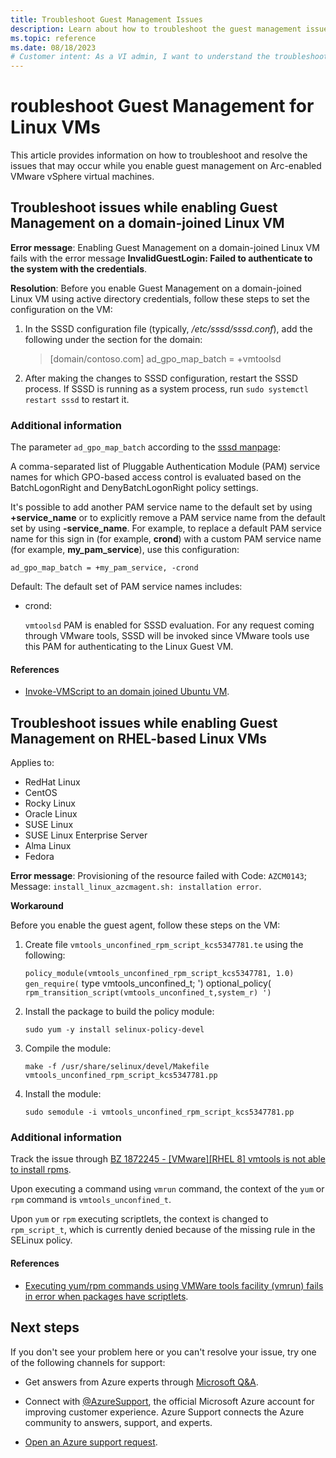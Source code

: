 ```yaml
---
title: Troubleshoot Guest Management Issues
description: Learn about how to troubleshoot the guest management issues for Arc-enabled VMware vSphere.
ms.topic: reference
ms.date: 08/18/2023
# Customer intent: As a VI admin, I want to understand the troubleshooting process for guest management issues.
---
```

# roubleshoot Guest Management for Linux VMs

This article provides information on how to troubleshoot and resolve the issues that may occur while you enable guest management on Arc-enabled VMware vSphere virtual machines.  

## Troubleshoot issues while enabling Guest Management on a domain-joined Linux VM

**Error message**: Enabling Guest Management on a domain-joined Linux VM fails with the error message **InvalidGuestLogin: Failed to authenticate to the system with the credentials**.

**Resolution**: Before you enable Guest Management on a domain-joined Linux VM using active directory credentials, follow these steps to set the configuration on the VM:

1. In the SSSD configuration file (typically, */etc/sssd/sssd.conf*), add the following under the section for the domain:

      > [domain/contoso.com]
      > ad_gpo_map_batch = +vmtoolsd

2. After making the changes to SSSD configuration, restart the SSSD process. If SSSD is running as a system process, run `sudo systemctl restart sssd` to restart it.

### Additional information

The parameter `ad_gpo_map_batch` according to the [sssd manpage](https://jhrozek.fedorapeople.org/sssd/1.13.4/man/sssd-ad.5.html):

A comma-separated list of Pluggable Authentication Module (PAM) service names for which GPO-based access control is evaluated based on the BatchLogonRight and DenyBatchLogonRight policy settings.

It's possible to add another PAM service name to the default set by using **+service_name** or to explicitly remove a PAM service name from the default set by using **-service_name**. For example, to replace a default PAM service name for this sign in (for example, **crond**) with a custom PAM service name (for example, **my_pam_service**), use this configuration:

`ad_gpo_map_batch = +my_pam_service, -crond`

Default: The default set of PAM service names includes:

- crond:

    `vmtoolsd` PAM is enabled for SSSD evaluation. For any request coming through VMware tools, SSSD will be invoked since VMware tools use this PAM for authenticating to the Linux Guest VM.

#### References

- [Invoke-VMScript to an domain joined Ubuntu VM](https://communities.vmware.com/t5/VMware-PowerCLI-Discussions/Invoke-VMScript-to-an-domain-joined-Ubuntu-VM/td-p/2257554).


## Troubleshoot issues while enabling Guest Management on RHEL-based Linux VMs

Applies to: 

- RedHat Linux
- CentOS
- Rocky Linux
- Oracle Linux
- SUSE Linux
- SUSE Linux Enterprise Server
- Alma Linux
- Fedora


**Error message**: Provisioning of the resource failed with Code: `AZCM0143`; Message: `install_linux_azcmagent.sh: installation error`.

**Workaround**

Before you enable the guest agent, follow these steps on the VM:

1. Create file `vmtools_unconfined_rpm_script_kcs5347781.te` using the following:

     `policy_module(vmtools_unconfined_rpm_script_kcs5347781, 1.0) 
     gen_require(`
     type vmtools_unconfined_t;
     ')
     optional_policy(`
     rpm_transition_script(vmtools_unconfined_t,system_r)
     ')`

2. Install the package to build the policy module:

     `sudo yum -y install selinux-policy-devel`

3. Compile the module:

     `make -f /usr/share/selinux/devel/Makefile vmtools_unconfined_rpm_script_kcs5347781.pp`

4. Install the module:

     `sudo semodule -i vmtools_unconfined_rpm_script_kcs5347781.pp`

### Additional information

Track the issue through [BZ 1872245 - [VMware][RHEL 8] vmtools is not able to install rpms](https://bugzilla.redhat.com/show_bug.cgi?id=1872245).

Upon executing a command using `vmrun` command, the context of the `yum` or `rpm` command is `vmtools_unconfined_t`.

Upon `yum` or `rpm` executing scriptlets, the context is changed to `rpm_script_t`, which is currently denied because of the missing rule in the SELinux policy.

#### References

- [Executing yum/rpm commands using VMWare tools facility (vmrun) fails in error when packages have scriptlets](https://access.redhat.com/solutions/5347781).

## Next steps

If you don't see your problem here or you can't resolve your issue, try one of the following channels for support:

- Get answers from Azure experts through [Microsoft Q&A](/answers/topics/azure-arc.html).

- Connect with [@AzureSupport](https://twitter.com/azuresupport), the official Microsoft Azure account for improving customer experience. Azure Support connects the Azure community to answers, support, and experts.

- [Open an Azure support request](../../azure-portal/supportability/how-to-create-azure-support-request.md).